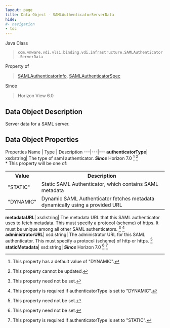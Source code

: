 ```yaml
---
layout: page
title: Data Object - SAMLAuthenticatorServerData
hide:
#- navigation
- toc
---
```






Java Class
> `com.vmware.vdi.vlsi.binding.vdi.infrastructure.SAMLAuthenticator.ServerData`

Property of
> [SAMLAuthenticatorInfo](vdi.infrastructure.SAMLAuthenticator.SAMLAuthenticatorInfo.md#field_detail), [SAMLAuthenticatorSpec](vdi.infrastructure.SAMLAuthenticator.SAMLAuthenticatorSpec.md#field_detail)

Since
> Horizon View 6.0


## Data Object Description

Server data for a SAML server.

## Data Object Properties
Properties
Name |  Type |  Description
---|---|---
**authenticatorType**|  xsd:string|  The type of saml authenticator.  **_Since_** Horizon 7.0 [^299] [^2] <br>* This property will be one of:<br><table><tr><th>Value</th><th>Description</th></tr><tr><td>"STATIC"</td><td>Static SAML Authenticator, which contains SAML metadata</td></tr><tr><td>"DYNAMIC"</td><td>Dynamic SAML Authenticator fetches metadata dynamically using a provided URL</td></tr></table>
**metadataURL**|  xsd:string|  The metadata URL that this SAML authenticator uses to fetch metadata. This must specify a protocol (scheme) of https. It must be unique among all other SAML authenticators. [^1] [^300]
**administratorURL**|  xsd:string|  The administrator URL for this SAML authenticator. This must specify a protocol (scheme) of http or https. [^1]
**staticMetadata**|  xsd:string|  **_Since_** Horizon 7.0 [^1] [^301]
 


 


[^1]: This property need not be set.
[^2]: This property cannot be updated.
[^299]: This property has a default value of "DYNAMIC".
[^300]: This property is required if authenticatorType is set to "DYNAMIC".
[^301]: This property is required if authenticatorType is set to "STATIC".